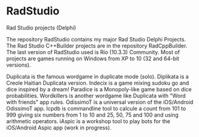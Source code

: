 # RadStudio
Rad Studio projects (Delphi)

The repository RadStudio contains my major Rad Studio Delphi Projects.
The Rad Studio C++Builder projects are in the repository RadCppBuilder.
The last version of RadStudio used is Rio (10.3.3) Community.
Most of projects are games running on Windows from XP to 10 (32 and 64-bit versions).

Duplicata is the famous wordgame in duplicate mode (solo).
Diplikata is a Creole Haitian Duplicata version.
Indecix is a game mixing sudoku go and dice inspired by a dream!
Paradice is a Monopoly-like game based on dice probabilities. 
Wordkillers is another wordgame like Duplicata with "Word with friends" app rules.
OdissimoT is a universal version of the iOS/Android OdissimoT app.
lcpdb is commandline tool to calcule a count from 101 to 999 giving six numbers from 1 to 10 and 25, 50, 75 and 100 and using arithmetic operators.
iAspic is a workshop tool to play bots for the iOS/Android Aspic app (work in progress).

